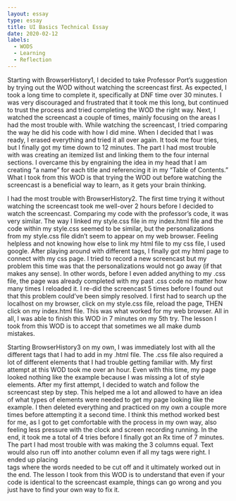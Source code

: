 ```yaml
---
layout: essay
type: essay
title: UI Basics Technical Essay
date: 2020-02-12
labels:
  - WODS 
  - Learning
  - Reflection
---
```

Starting with BrowserHistory1, I decided to take Professor Port’s suggestion by trying out the WOD without watching the screencast first. As expected, I took a long time to complete it, specifically at DNF time over 30 minutes. I was very discouraged and frustrated that it took me this long, but continued to trust the process and tried completing the WOD the right way. Next, I watched the screencast a couple of times, mainly focusing on the areas I had the most trouble with. While watching the screencast, I tried comparing the way he did his code with how I did mine. When I decided that I was ready, I erased everything and tried it all over again. It took me four tries, but I finally got my time down to 12 minutes. The part I had most trouble with was creating an itemized list and linking them to the four internal sections. I overcame this by engraining the idea in my head that I am creating “a name” for each title and referencing it in my “Table of Contents.” What I took from this WOD is that trying the WOD out before watching the screencast is a beneficial way to learn, as it gets your brain thinking.

I had the most trouble with BrowserHistory2. The first time trying it without watching the screencast took me well-over 2 hours before I decided to watch the screencast. Comparing my code with the professor’s code, it was very similar. The way I linked my style.css file in my index.html file and the code within my style.css seemed to be similar, but the personalizations from my style.css file didn’t seem to appear on my web browser. Feeling helpless and not knowing how else to link my html file to my css file, I used google. After playing around with different tags, I finally got my html page to connect with my css page. I tried to record a new screencast but my problem this time was that the personalizations would not go away (if that makes any sense). In other words, before I even added anything to my .css file, the page was already completed with my past .css code no matter how many times I reloaded it. I re-did the screencast 5 times before I found out that this problem could’ve been simply resolved. I first had to search up the localhost on my browser, click on my style.css file, reload the page, THEN click on my index.html file. This was what worked for my web browser.  All in all, I was able to finish this WOD in 7 minutes on my 5th try. The lesson I took from this WOD is to accept that sometimes we all make dumb mistakes.

Starting BrowserHistory3 on my own, I was immediately lost with all the different tags that I had to add in my .html file. The .css file also required a lot of different elements that I had trouble getting familiar with. My first attempt at this WOD took me over an hour. Even with this time, my page looked nothing like the example because I was missing a lot of style elements. After my first attempt, I decided to watch and follow the screencast step by step. This helped me a lot and allowed to have an idea of what types of elements were needed to get my page looking like the example. I then deleted everything and practiced on my own a couple more times before attempting it a second time. I think this method worked best for me, as I got to get comfortable with the process in my own way, also feeling less pressure with the clock and screen recording running. In the end, it took me a total of 4 tries before I finally got an Rx time of 7 minutes. The part I had most trouble with was making the 3 columns equal. Text would also run off into another column even if all my tags were right. I ended up placing <br> tags where the words needed to be cut off and it ultimately worked out in the end. The lesson I took from this WOD is to understand that even if your code is identical to the screencast example, things can go wrong and you just have to find your own way to fix it.


